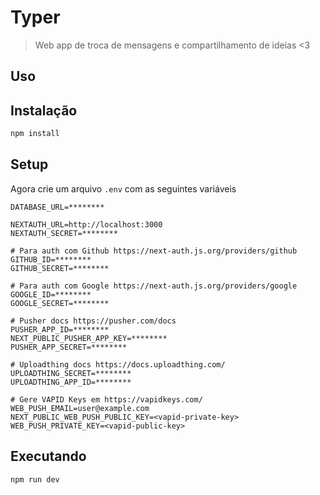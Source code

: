 # Typer

> Web app de troca de mensagens e compartilhamento de ideias &lt;3

## Uso


## Instalação

```bash
npm install
```


## Setup
Agora crie um arquivo `.env` com as seguintes variáveis

```env
DATABASE_URL=********

NEXTAUTH_URL=http://localhost:3000
NEXTAUTH_SECRET=********

# Para auth com Github https://next-auth.js.org/providers/github
GITHUB_ID=********
GITHUB_SECRET=********

# Para auth com Google https://next-auth.js.org/providers/google
GOOGLE_ID=********
GOOGLE_SECRET=********

# Pusher docs https://pusher.com/docs
PUSHER_APP_ID=********
NEXT_PUBLIC_PUSHER_APP_KEY=********
PUSHER_APP_SECRET=********

# Uploadthing docs https://docs.uploadthing.com/
UPLOADTHING_SECRET=********
UPLOADTHING_APP_ID=********

# Gere VAPID Keys em https://vapidkeys.com/
WEB_PUSH_EMAIL=user@example.com
NEXT_PUBLIC_WEB_PUSH_PUBLIC_KEY=<vapid-private-key>
WEB_PUSH_PRIVATE_KEY=<vapid-public-key>
```

## Executando 
```bash
npm run dev
```

